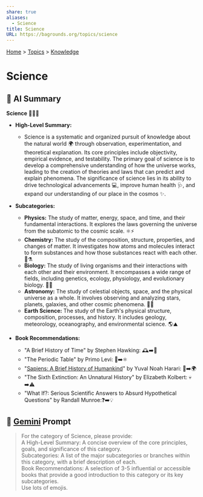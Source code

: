 ```yaml
---
share: true
aliases:
  - Science
title: Science
URL: https://bagrounds.org/topics/science
---
```

[Home](../index.md) > [Topics](./index.md) > [Knowledge](./a-hierarchical-view-of-human-knowledge.md)  
# Science  
## 🤖 AI Summary  
**Science** 🧪🔬🔭  
* **High-Level Summary:**  
    * Science is a systematic and organized pursuit of knowledge about the natural world 🌍 through observation, experimentation, and theoretical explanation. Its core principles include objectivity, empirical evidence, and testability. The primary goal of science is to develop a comprehensive understanding of how the universe works, leading to the creation of theories and laws that can predict and explain phenomena. The significance of science lies in its ability to drive technological advancements 💻, improve human health 🩺, and expand our understanding of our place in the cosmos ✨.  
  
* **Subcategories:**  
    * **Physics:** The study of matter, energy, space, and time, and their fundamental interactions. It explores the laws governing the universe from the subatomic to the cosmic scale. ⚛️⚡️  
    * **Chemistry:** The study of the composition, structure, properties, and changes of matter. It investigates how atoms and molecules interact to form substances and how those substances react with each other. 🧪⚗️  
    * **Biology:** The study of living organisms and their interactions with each other and their environment. It encompasses a wide range of fields, including genetics, ecology, physiology, and evolutionary biology. 🧬🌱  
    * **Astronomy:** The study of celestial objects, space, and the physical universe as a whole. It involves observing and analyzing stars, planets, galaxies, and other cosmic phenomena. 🌌🔭  
    * **Earth Science:** The study of the Earth's physical structure, composition, processes, and history. It includes geology, meteorology, oceanography, and environmental science. 🌎⛰️  
  
* **Book Recommendations:**  
    * "A Brief History of Time" by Stephen Hawking: 🕰️➡️🌌  
    * "The Periodic Table" by Primo Levi: 📖➡️⚛️  
    * "[Sapiens: A Brief History of Humankind](../books/sapiens-a-brief-history-of-humankind.md)" by Yuval Noah Harari: 🚶➡️🌍  
    * "The Sixth Extinction: An Unnatural History" by Elizabeth Kolbert: 💀➡️⚠️  
    * "What If?: Serious Scientific Answers to Absurd Hypothetical Questions" by Randall Munroe:❓➡️💡  
  
## 💬 [Gemini](https://gemini.google.com/app) Prompt  
> For the category of Science, please provide:  
A High-Level Summary: A concise overview of the core principles, goals, and significance of this category.  
Subcategories: A list of the major subcategories or branches within this category, with a brief description of each.  
Book Recommendations: A selection of 3-5 influential or accessible books that provide a good introduction to this category or its key subcategories.  
Use lots of emojis.